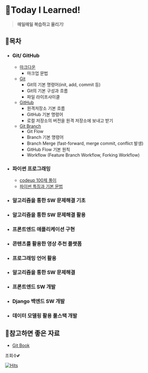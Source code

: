 # 📝Today I Learned!

> **매일매일 복습하고 올리기**!



## 📁목차

- ### Git/ GitHub

  - [마크다운](https://github.com/psun0610/TIL/blob/master/markdown/%EB%A7%88%ED%81%AC%EB%8B%A4%EC%9A%B4.md)
    - 마크업 문법
  - [Git](https://github.com/psun0610/TIL/blob/master/Git/Git.md)
    - Git의 기본 명령어(init, add, commit 등)
    - Git의 기본 구성과 흐름
    - 파일 라이프사이클
  - [GitHub](https://github.com/psun0610/TIL/blob/master/Git/GitHub.md)
    - 원격저장소 기본 흐름
    - GitHub 기본 명령어
    - 로컬 저장소의 버전을 원격 저장소에 보내고 받기
  - [Git Branch](https://github.com/psun0610/TIL/blob/master/Git/Git_Branch.md)
    - Git Flow
    - Branch 기본 명령어
    - Branch Merge (fast-forward, merge commit, conflict 발생)
    - GitHub Flow 기본 원칙
    - Workflow (Feature Branch Workflow, Forking Workflow)




- ### 파이썬 프로그래밍


  - [codeup 100제 풀이](https://github.com/psun0610/TIL/tree/master/Python/codeup)
  - [파이썬 특징과 기본 문법]()

  

- ### 알고리즘을 통한 SW 문제해결 기초

- ### 알고리즘을 통한 SW 문제해결 활용

- ### 프론트엔드 애플리케이션 구현

- ### 콘텐츠를 활용한 영상 추천 플랫폼

- ### 프로그래밍 언어 활용

- ### 알고리즘을 통한 SW 문제해결

- ### 프론트엔드 SW 개발

- ### Django 백엔드 SW 개발

- ### 데이터 모델링 활용 풀스택 개발



## 🧷참고하면 좋은 자료

- [Git Book](https://git-scm.com/book/ko/v2)



조회수💕

[![Hits](https://hits.seeyoufarm.com/api/count/incr/badge.svg?url=https%3A%2F%2Fgithub.com%2Fpsun0610&count_bg=%23FFACC5&title_bg=%2338B2D2C7&icon=&icon_color=%23E7E7E7&title=TIL&edge_flat=false)](https://hits.seeyoufarm.com)
